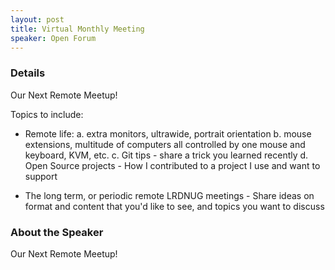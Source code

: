 ```yaml
---
layout: post
title: Virtual Monthly Meeting
speaker: Open Forum
---
```


### Details

Our Next Remote Meetup! 

Topics to include:

- Remote life: 
a. extra monitors, ultrawide, portrait orientation
b. mouse extensions, multitude of computers all controlled by one mouse and keyboard, KVM, etc.
c. Git tips - share a trick you learned recently
d. Open Source projects - How I contributed to a project I use and want to support

- The long term, or periodic remote LRDNUG meetings - Share ideas on format and content that you'd like to see, and topics you want to discuss



### About the Speaker

Our Next Remote Meetup!
